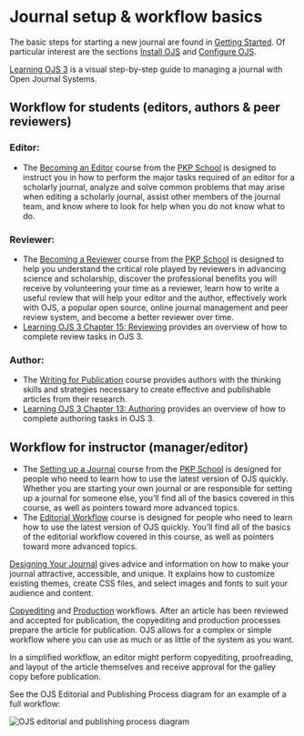 # Journal setup & workflow basics

The basic steps for starting a new journal are found in [Getting Started](https://docs.pkp.sfu.ca/starting-a-journal/). Of particular interest are the sections [Install OJS](https://docs.pkp.sfu.ca/learning-ojs/en/installing-upgrading#installation) and [Configure OJS](https://docs.pkp.sfu.ca/learning-ojs/en/journal-setup).

[Learning OJS 3](https://docs.pkp.sfu.ca/learning-ojs/) is a visual step-by-step guide to managing a journal with Open Journal Systems.

## Workflow for students (editors, authors & peer reviewers)

### Editor:

- The [Becoming an Editor](http://pkpschool.sfu.ca/courses/becoming-an-editor/) course from the [PKP School](https://pkpschool.sfu.ca/) is designed to instruct you in how to perform the major tasks required of an editor for a scholarly journal, analyze and solve common problems that may arise when editing a scholarly journal, assist other members of the journal team, and know where to look for help when you do not know what to do.

### Reviewer:

- The [Becoming a Reviewer](https://pkpschool.sfu.ca/courses/becoming-a-reviewer/) course from the [PKP School](https://pkpschool.sfu.ca/) is designed to help you understand the critical role played by reviewers in advancing science and scholarship, discover the professional benefits you will receive by volunteering your time as a reviewer, learn how to write a useful review that will help your editor and the author, effectively work with OJS, a popular open source, online journal management and peer review system, and become a better reviewer over time.
- [Learning OJS 3 Chapter 15: Reviewing](https://docs.pkp.sfu.ca/learning-ojs/en/reviewing) provides an overview of how to complete review tasks in OJS 3.

### Author:

- The [Writing for Publication](https://pkpschool.sfu.ca/courses/writing-for-publication/) course provides authors with the thinking skills and strategies necessary to create effective and publishable articles from their research.
- [Learning OJS 3 Chapter 13: Authoring](https://docs.pkp.sfu.ca/learning-ojs/en/authoring) provides an overview of how to complete authoring tasks in OJS 3.

## Workflow for instructor (manager/editor)

- The [Setting up a Journal](http://pkpschool.sfu.ca/courses/setting-up-a-journal-in-ojs-3/) course from the [PKP School](https://pkpschool.sfu.ca/) is designed for people who need to learn how to use the latest version of OJS quickly. Whether you are starting your own journal or are responsible for setting up a journal for someone else, you’ll find all of the basics covered in this course, as well as pointers toward more advanced topics.
- The [Editorial Workflow](https://pkpschool.sfu.ca/courses/editorial-workflow-in-ojs-3/) course is designed for people who need to learn how to use the latest version of OJS quickly. You’ll find all of the basics of the editorial workflow covered in this course, as well as pointers toward more advanced topics.

[Designing Your Journal](https://docs.pkp.sfu.ca/designing-your-journal/en/) gives advice and information on how to make your journal attractive, accessible, and unique. It explains how to customize existing themes, create CSS files, and select images and fonts to suit your audience and content.

[Copyediting](https://docs.pkp.sfu.ca/learning-ojs/en/editorial-workflow#copyediting) and [Production](https://docs.pkp.sfu.ca/learning-ojs/en/editorial-workflow#production) workflows. After an article has been reviewed and accepted for publication, the copyediting and production processes prepare the article for publication. OJS allows for a complex or simple workflow where you can use as much or as little of the system as you want.

In a simplified workflow, an editor might perform copyediting, proofreading, and layout of the article themselves and receive approval for the galley copy before publication.

See the OJS Editorial and Publishing Process diagram for an example of a full workflow:

![OJS editorial and publishing process diagram](./assets/pubprocesslarge.png)
